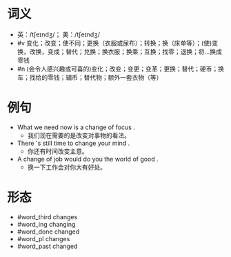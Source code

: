 # 词义
- 英：/tʃeɪndʒ/； 美：/tʃeɪndʒ/
- #v 变化；改变；使不同；更换（衣服或尿布）；转换；换（床单等）；(使)变换，改换，变成；替代；兑换；换衣服；换乘；互换；找零；退换；将…换成零钱
- #n (会令人感兴趣或可喜的)变化；改变；变更；变革；更换；替代；硬币；换车；找给的零钱；辅币；替代物；额外一套衣物（等）
# 例句
- What we need now is a change of focus .
	- 我们现在需要的是改变对事物的看法。
- There 's still time to change your mind .
	- 你还有时间改变主意。
- A change of job would do you the world of good .
	- 换一下工作会对你大有好处。
# 形态
- #word_third changes
- #word_ing changing
- #word_done changed
- #word_pl changes
- #word_past changed
